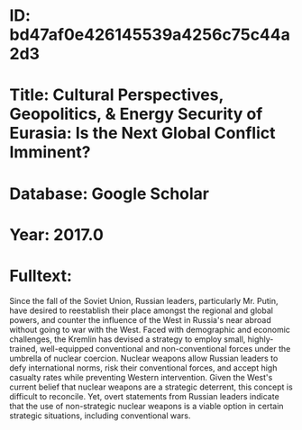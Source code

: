 # ID: bd47af0e426145539a4256c75c44a2d3
# Title: Cultural Perspectives, Geopolitics, & Energy Security of Eurasia: Is the Next Global Conflict Imminent?
# Database: Google Scholar
# Year: 2017.0
# Fulltext:
Since the fall of the Soviet Union, Russian leaders, particularly Mr. Putin, have desired to reestablish their place amongst the regional and global powers, and counter the influence of the West in Russia's near abroad without going to war with the West.
Faced with demographic and economic challenges, the Kremlin has devised a strategy to employ small, highly-trained, well-equipped conventional and non-conventional forces under the umbrella of nuclear coercion.
Nuclear weapons allow Russian leaders to defy international norms, risk their conventional forces, and accept high casualty rates while preventing Western intervention.
Given the West's current belief that nuclear weapons are a strategic deterrent, this concept is difficult to reconcile.
Yet, overt statements from Russian leaders indicate that the use of non-strategic nuclear weapons is a viable option in certain strategic situations, including conventional wars.